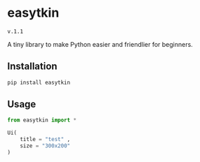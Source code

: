 
# easytkin

```text
v.1.1
```

A tiny library to make Python easier and friendlier for beginners.

## Installation

```bash
pip install easytkin
```

## Usage

```python
from easytkin import *

Ui(
    title = "test" ,
    size = "300x200" 
)
```
